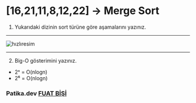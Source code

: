 # [16,21,11,8,12,22] -> Merge Sort

1. Yukarıdaki dizinin sort türüne göre aşamalarını yazınız.

***
![hızlıresim](https://i.hizliresim.com/m413yby.png) 
***

2. Big-O gösterimini yazınız.

- 2ˣ = O(nlogn)
- 2⁶ = O(nlogn) 

### Patika.dev  [FUAT BİŞİ](https://app.patika.dev/ftbs)